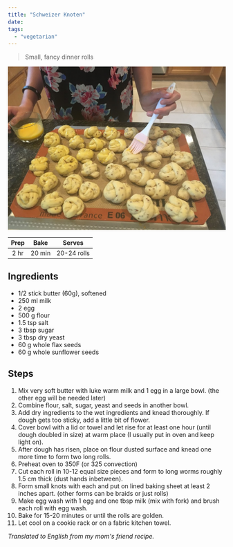 ```yaml
---
title: "Schweizer Knoten"
date: 
tags:
  - "vegetarian"
---
```


> Small, fancy dinner rolls

<div class="figure">

![Swissknoten](/images/Swissknoten.JPG)

</div>


| Prep   | Bake | Serves |
| :----: | :----: | :----: |
| 2 hr | 20 min | 20-24 rolls |

## Ingredients

- 1/2 stick butter (60g), softened
- 250 ml milk
- 2 egg
- 500 g flour
- 1.5 tsp salt
- 3 tbsp sugar
- 3 tbsp dry yeast
- 60 g whole flax seeds
- 60 g whole sunflower seeds

## Steps

1. Mix very soft butter with luke warm milk and 1 egg in a large bowl. (the other egg will be needed later)
2. Combine flour, salt, sugar, yeast and seeds in another bowl.
3. Add dry ingredients to the wet ingredients and knead thoroughly. If dough gets too sticky, add a little bit of flower.
4. Cover bowl with a lid or towel and let rise for at least one hour (until dough doubled in size) at warm place (I usually put in oven and keep light on).
5. After dough has risen, place on flour dusted surface and knead one more time to form two long rolls.
6. Preheat oven to 350F (or 325 convection)
7.  Cut each roll in 10-12 equal size pieces and form to long worms roughly 1.5 cm thick (dust hands inbetween).
8. Form small knots with each and put on lined baking sheet at least 2 inches apart. (other forms can be braids or just rolls)
9. Make egg wash with 1 egg and one tbsp milk (mix with fork) and brush each roll with egg wash.
10. Bake for 15-20 minutes or until the rolls are golden.
11. Let cool on a cookie rack or on a fabric kitchen towel. 


_Translated to English from my mom's friend recipe._
